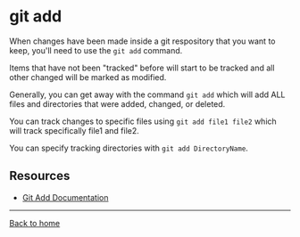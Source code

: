 # git add

When changes have been made inside a git respository that you want to keep, you'll need to use the `git add` command.

Items that have not been "tracked" before will start to be tracked and all other changed will be marked as modified.

Generally, you can get away with the command `git add` which will add ALL files and directories that were added, changed, or deleted.

You can track changes to specific files using `git add file1 file2` which will track specifically file1 and file2.

You can specify tracking directories with `git add DirectoryName`.

## Resources

- [Git Add Documentation](https://git-scm.com/docs/git-add)

---

[Back to home](../README.md)